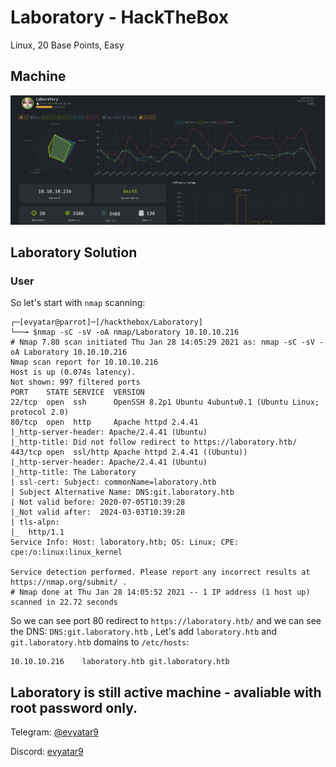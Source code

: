 # Laboratory - HackTheBox
Linux, 20 Base Points, Easy

## Machine

![‏‏Laboratory.JPG](images/‏‏Laboratory.JPG)
 
## Laboratory Solution

### User

So let's start with ```nmap``` scanning:

```console
┌─[evyatar@parrot]─[/hackthebox/Laboratory]
└──╼ $nmap -sC -sV -oA nmap/Laboratory 10.10.10.216
# Nmap 7.80 scan initiated Thu Jan 28 14:05:29 2021 as: nmap -sC -sV -oA Laboratory 10.10.10.216
Nmap scan report for 10.10.10.216
Host is up (0.074s latency).
Not shown: 997 filtered ports
PORT    STATE SERVICE  VERSION
22/tcp  open  ssh      OpenSSH 8.2p1 Ubuntu 4ubuntu0.1 (Ubuntu Linux; protocol 2.0)
80/tcp  open  http     Apache httpd 2.4.41
|_http-server-header: Apache/2.4.41 (Ubuntu)
|_http-title: Did not follow redirect to https://laboratory.htb/
443/tcp open  ssl/http Apache httpd 2.4.41 ((Ubuntu))
|_http-server-header: Apache/2.4.41 (Ubuntu)
|_http-title: The Laboratory
| ssl-cert: Subject: commonName=laboratory.htb
| Subject Alternative Name: DNS:git.laboratory.htb
| Not valid before: 2020-07-05T10:39:28
|_Not valid after:  2024-03-03T10:39:28
| tls-alpn: 
|_  http/1.1
Service Info: Host: laboratory.htb; OS: Linux; CPE: cpe:/o:linux:linux_kernel

Service detection performed. Please report any incorrect results at https://nmap.org/submit/ .
# Nmap done at Thu Jan 28 14:05:52 2021 -- 1 IP address (1 host up) scanned in 22.72 seconds

```

So we can see port 80 redirect to ```https://laboratory.htb/``` and we can see the DNS: ```DNS:git.laboratory.htb``` , Let's add ```laboratory.htb``` and ```git.laboratory.htb``` domains to ```/etc/hosts```:
```console
10.10.10.216	laboratory.htb git.laboratory.htb
```


## Laboratory is still active machine -  avaliable with root password only.

Telegram: [@evyatar9](https://t.me/evyatar9)

Discord: [evyatar9](https://discordapp.com/users/812805349815091251)